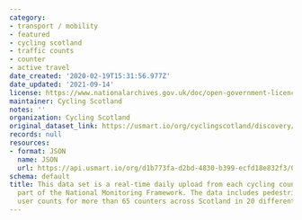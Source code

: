 ```yaml
---
category:
- transport / mobility
- featured
- cycling scotland
- traffic counts
- counter
- active travel
date_created: '2020-02-19T15:31:56.977Z'
date_updated: '2021-09-14'
license: https://www.nationalarchives.gov.uk/doc/open-government-licence/version/3/
maintainer: Cycling Scotland
notes: ''
organization: Cycling Scotland
original_dataset_link: https://usmart.io/org/cyclingscotland/discovery/discovery-view-detail/2d0d20d6-ff8e-47a8-8fc8-10580e00a052
records: null
resources:
- format: JSON
  name: JSON
  url: https://api.usmart.io/org/d1b773fa-d2bd-4830-b399-ecfd18e832f3/02444e7a-5bd4-4ef3-9c66-e26671bb4c8a/1/urql
schema: default
title: This data set is a real-time daily upload from each cycling counter that is
  part of the National Monitoring Framework. The data includes pedestrian and bicycle
  user counts for more than 65 counters across Scotland in 20 different local authorities.
---
```

